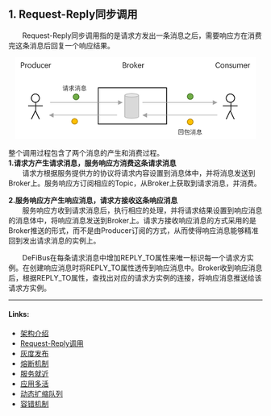 ## 1. Request-Reply同步调用

&nbsp;&nbsp;&nbsp;&nbsp;&nbsp;&nbsp;
Request-Reply同步调用指的是请求方发出一条消息之后，需要响应方在消费完这条消息后回复一个响应结果。

<div align=center>

![RR](../../images/features/RR-call-p1.png)

</div>

整个调用过程包含了两个消息的产生和消费过程。  
**1.请求方产生请求消息，服务响应方消费这条请求消息**  
&nbsp;&nbsp;&nbsp;&nbsp;&nbsp;&nbsp;
请求方根据服务提供方的协议将请求内容设置到消息体中，并将消息发送到Broker上。服务响应方订阅相应的Topic，从Broker上获取到请求消息，并消费。

**2.服务响应方产生响应消息，请求方接收这条响应消息**  
&nbsp;&nbsp;&nbsp;&nbsp;&nbsp;&nbsp;
服务响应方收到请求消息后，执行相应的处理，并将请求结果设置到响应消息的消息体中，将响应消息发送到Broker上。请求方接收响应消息的方式采用的是Broker推送的形式，而不是由Producer订阅的方式，从而使得响应消息能够精准回到发出请求消息的实例上。  

&nbsp;&nbsp;&nbsp;&nbsp;&nbsp;&nbsp;
DeFiBus在每条请求消息中增加REPLY_TO属性来唯一标识每一个请求方实例。在创建响应消息时将REPLY_TO属性透传到响应消息中。Broker收到响应消息后，根据REPLY_TO属性，查找出对应的请求方实例的连接，将响应消息推送给该请求方实例。


---
#### Links:
* [架构介绍](../../../README.md)
* [Request-Reply调用](docs/cn/features/1-request-response-call.md)
* [灰度发布](docs/cn/features/2-dark-launch.md)
* [熔断机制](docs/cn/features/3-circuit-break-mechanism.md)
* [服务就近](docs/cn/features/4-invoke-service-nearby.md)
* [应用多活](docs/cn/features/5-multi-active.md)
* [动态扩缩队列](docs/cn/features/6-dynamic-adjust-queue.md)
* [容错机制](docs/cn/features/8-fault-tolerant.md)